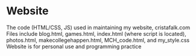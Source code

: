 # Website
The code (HTML/CSS, JS) used in maintaining my website, cristafalk.com
Files include blog.html, games.html, index.html (where script is located), photos.html, makecollegehappen.html, MCH_code.html, and my_style.css
Website is for personal use and programming practice
